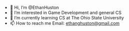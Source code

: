 - 👋 Hi, I’m @EthanHuston
- 👀 I’m interested in Game Development and general CS
- 🌱 I’m currently learning CS at The Ohio State University
- 📫 How to reach me Email: ethanghuston@gmail.com

<!---
EthanHuston/EthanHuston is a ✨ special ✨ repository because its `README.md` (this file) appears on your GitHub profile.
You can click the Preview link to take a look at your changes.
--->
